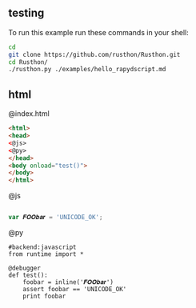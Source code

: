 testing
-------

To run this example run these commands in your shell:

```bash
cd
git clone https://github.com/rusthon/Rusthon.git
cd Rusthon/
./rusthon.py ./examples/hello_rapydscript.md
```

html
----


@index.html
```html
<html>
<head>
<@js>
<@py>
</head>
<body onload="test()">
</body>
</html>
```

@js
```javascript

var 𝑭𝑶𝑶𝒃𝒂𝒓 = 'UNICODE_OK';

```


@py
```rusthon
#backend:javascript
from runtime import *

@debugger
def test():
	foobar = inline('𝑭𝑶𝑶𝒃𝒂𝒓')
	assert foobar == 'UNICODE_OK'
	print foobar

```
